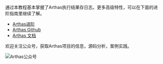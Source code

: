 
通过本教程基本掌握了Arthas执行结果存日志。更多高级特性，可以在下面的进阶指南里继续了解。

* [Arthas进阶](https://arthas.aliyun.com/doc/arthas-tutorials?language=cn&id=arthas-advanced)
* [Arthas Github](https://github.com/alibaba/arthas)
* [Arthas 文档](https://arthas.aliyun.com/doc/)

欢迎关注公众号，获取Arthas项目的信息，源码分析，案例实践。

![Arthas公众号](/arthas/scenarios/common-resources/assets/qrcode_gongzhonghao.jpg)
